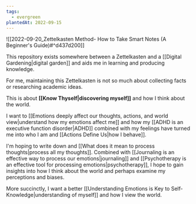 ```yaml
---
tags:
  - evergreen
plantedAt: 2022-09-15
---
```

![[2022-09-20_Zettelkasten Method- How to Take Smart Notes (A Beginner's Guide)#^d437d200]]

This repository exists somewhere between a Zettelkasten and a [[Digital Gardening|digital garden]] and aids me in learning and producing knowledge.

For me, maintaining this Zettelkasten is not so much about collecting facts or researching academic ideas.

This is about **[[Know Thyself|discovering myself]]** and how I think about the world.

I want to [[Emotions deeply affect our thoughts, actions, and world view|understand how my emotions affect me]] and how my [[ADHD is an executive function disorder|ADHD]] combined with my feelings have turned me into who I am and [[Actions Define Us|how I behave]].

I'm hoping to write down and [[What does it mean to process thoughts|process all my thoughts]]. Combined with [[Journaling is an effective way to process our emotions|journaling]] and [[Psychotherapy is an effective tool for processing emotions|psychotherapy]], I hope to gain insights into how I think about the world and perhaps examine my perceptions and biases.

More succinctly, I want a better [[Understanding Emotions is Key to Self-Knowledge|understanding of myself]] and how I view the world.